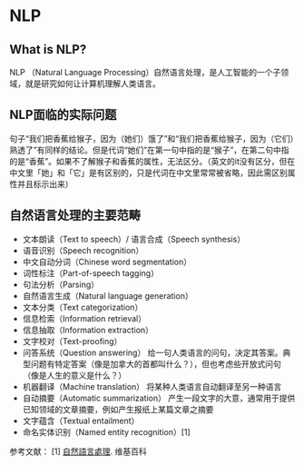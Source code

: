 # NLP
## What is NLP?
NLP （Natural Language Processing）自然语言处理，是人工智能的一个子领域，就是研究如何让计算机理解人类语言。
## NLP面临的实际问题
句子“我们把香蕉给猴子，因为（她们）饿了”和“我们把香蕉给猴子，因为（它们）熟透了”有同样的结论。但是代词“她们”在第一句中指的是“猴子”，在第二句中指的是“香蕉”。如果不了解猴子和香蕉的属性，无法区分。（英文的it没有区分，但在中文里「她」和「它」是有区别的，只是代词在中文里常常被省略，因此需区别属性并且标示出来）
## 自然语言处理的主要范畴
- 文本朗读（Text to speech）/ 语言合成（Speech synthesis）
- 语音识别（Speech recognition）
- 中文自动分词（Chinese word segmentation）
- 词性标注（Part-of-speech tagging）
- 句法分析（Parsing）
- 自然语言生成（Natural language generation）
- 文本分类（Text categorization）
- 信息检索（Information retrieval）
- 信息抽取（Information extraction）
- 文字校对（Text-proofing）
- 问答系统（Question answering）
给一句人类语言的问句，决定其答案。典型问题有特定答案（像是加拿大的首都叫什么？），但也考虑些开放式问句（像是人生的意义是什么？）
- 机器翻译（Machine translation）
将某种人类语言自动翻译至另一种语言
- 自动摘要（Automatic summarization）
产生一段文字的大意，通常用于提供已知领域的文章摘要，例如产生报纸上某篇文章之摘要
- 文字蕴含（Textual entailment）
- 命名实体识别（Named entity recognition）[1]


参考文献：
[1] [自然語言處理](https://zh.wikipedia.org/wiki/%E8%87%AA%E7%84%B6%E8%AF%AD%E8%A8%80%E5%A4%84%E7%90%86). 维基百科